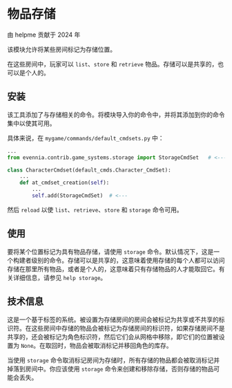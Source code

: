 # 物品存储

由 helpme 贡献于 2024 年

该模块允许将某些房间标记为存储位置。

在这些房间中，玩家可以 `list`、`store` 和 `retrieve` 物品。存储可以是共享的，也可以是个人的。

## 安装

该工具添加了与存储相关的命令。将模块导入你的命令中，并将其添加到你的命令集中以使其可用。

具体来说，在 `mygame/commands/default_cmdsets.py` 中：

```python
...
from evennia.contrib.game_systems.storage import StorageCmdSet   # <---

class CharacterCmdset(default_cmds.Character_CmdSet):
    ...
    def at_cmdset_creation(self):
        ...
        self.add(StorageCmdSet)  # <---

```

然后 `reload` 以使 `list`、`retrieve`、`store` 和 `storage` 命令可用。

## 使用

要将某个位置标记为具有物品存储，请使用 `storage` 命令。默认情况下，这是一个构建者级别的命令。存储可以是共享的，这意味着使用存储的每个人都可以访问存储在那里所有物品，或者是个人的，这意味着只有存储物品的人才能取回它。有关详细信息，请参见 `help storage`。

## 技术信息

这是一个基于标签的系统。被设置为存储房间的房间会被标记为共享或不共享的标识符。在这些房间中存储的物品会被标记为存储房间的标识符，如果存储房间不是共享的，还会被标记为角色标识符，然后它们会从网格中移除，即它们的位置被设置为 `None`。在取回时，物品会被取消标记并移回角色的库存。

当使用 `storage` 命令取消标记房间为存储时，所有存储的物品都会被取消标记并掉落到房间中。你应该使用 `storage` 命令来创建和移除存储，否则存储的物品可能会丢失。
